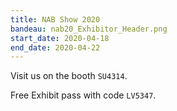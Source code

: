 ```yaml
---
title: NAB Show 2020
bandeau: nab20_Exhibitor_Header.png
start_date: 2020-04-18
end_date: 2020-04-22
---
```

Visit us on the booth <code>SU4314</code>.  
  
Free Exhibit pass with code <code>LV5347</code>.

